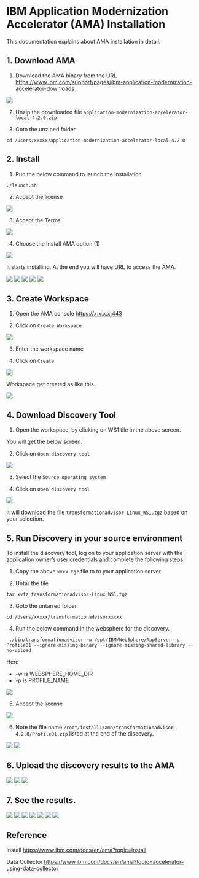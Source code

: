 # IBM Application Modernization Accelerator (AMA) Installation

This documentation explains about AMA installation in detail.

## 1. Download AMA

1. Download the AMA binary from the URL https://www.ibm.com/support/pages/ibm-application-modernization-accelerator-downloads

<img src="images/img-11.png">

2. Unzip the downloaded file `application-modernization-accelerator-local-4.2.0.zip`

3. Goto the unziped folder.

```
cd /Users/xxxxx/application-modernization-accelerator-local-4.2.0
```

## 2. Install

1. Run the below command to launch the installation

```
./launch.sh
```

2. Accept the license

<img src="images/img-12.png">

3. Accept the Terms

<img src="images/img-13.png">

4. Choose the Install AMA option (1)

<img src="images/img-14.png">

It starts installing. At the end you will have URL to access the AMA.

<img src="images/img-15.png">
<img src="images/img-16.png">
<img src="images/img-17.png">
<img src="images/img-18.png">
<img src="images/img-19.png">

## 3. Create Workspace 

1. Open the AMA console https://x.x.x.x:443

2. Click on `Create Workspace` 

<img src="images/img-40.png">

3. Enter the workspace name

4. Click on  `Create`

<img src="images/img-41.png">

Workspace get created as like this.

<img src="images/img-42.png">

## 4. Download Discovery Tool

1. Open the workspace, by clicking on WS1 tile in the above screen.

You will get the below screen.  

2. Click on `Open discovery tool`

<img src="images/img-43.png">

3. Select the `Source operating system`

4. Click on `Open discovery tool`

<img src="images/img-44.png">

It will download the file `transformationadvisor-Linux_WS1.tgz` based on your selection.

## 5. Run Discovery in your source environment

To install the discovery tool, log on to your application server with the application owner’s user credentials and complete the following steps:

1. Copy the above `xxxx.tgz` file to to your application server

2. Untar the file

```
tar xvfz transformationadvisor-Linux_WS1.tgz
```

3. Goto the untarred folder.

```
cd /Users/xxxxx/transformationadvisorxxxxx
```

4. Run the below command in the websphere for the discovery.

```
 ./bin/transformationadvisor -w /opt/IBM/WebSphere/AppServer -p Profile01 --ignore-missing-binary --ignore-missing-shared-library --no-upload
```
Here 
- -w is WEBSPHERE_HOME_DIR
- -p is PROFILE_NAME

<img src="images/img-20.png">

5. Accept the license

<img src="images/img-21.png">

6. Note the file name `/root/install1/ama/transformationadvisor-4.2.0/Profile01.zip` listed at the end of the discovery.

<img src="images/img-22.png">
<img src="images/img-23.png">

## 6. Upload the discovery results to the AMA

<img src="images/img-24.png">
<img src="images/img-45.png">
<img src="images/img-25.png">

## 7. See the results.

<img src="images/img-26.png">
<img src="images/img-27.png">
<img src="images/img-28.png">
<img src="images/img-29.png">
<img src="images/img-30.png">
<img src="images/img-31.png">
<img src="images/img-32.png">

## Reference

Install
https://www.ibm.com/docs/en/ama?topic=install

Data Collector
https://www.ibm.com/docs/en/ama?topic=accelerator-using-data-collector
